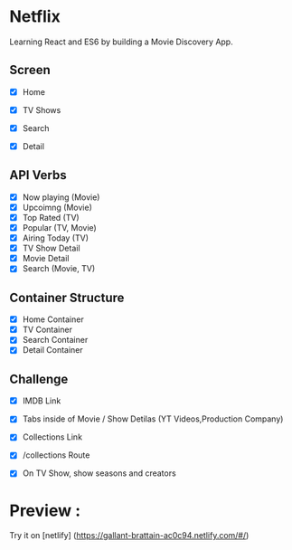 # Netflix

Learning React and ES6 by building a Movie Discovery App.

## Screen

- [x] Home
- [x] TV Shows
- [x] Search
- [x] Detail


## API Verbs

- [x] Now playing (Movie)
- [x] Upcoimng (Movie) 
- [x] Top Rated (TV)
- [x] Popular (TV, Movie)
- [x] Airing Today (TV)
- [x] TV Show Detail
- [x] Movie Detail
- [x] Search (Movie, TV)

## Container Structure
- [x] Home Container
- [x] TV Container
- [x] Search Container
- [x] Detail Container

## Challenge

- [x] IMDB Link
- [x] Tabs inside of Movie / Show Detilas (YT Videos,Production Company)
- [x] Collections Link
- [x] /collections Route
- [x] On TV Show, show seasons and creators


# Preview : 
Try it on [netlify] (https://gallant-brattain-ac0c94.netlify.com/#/)